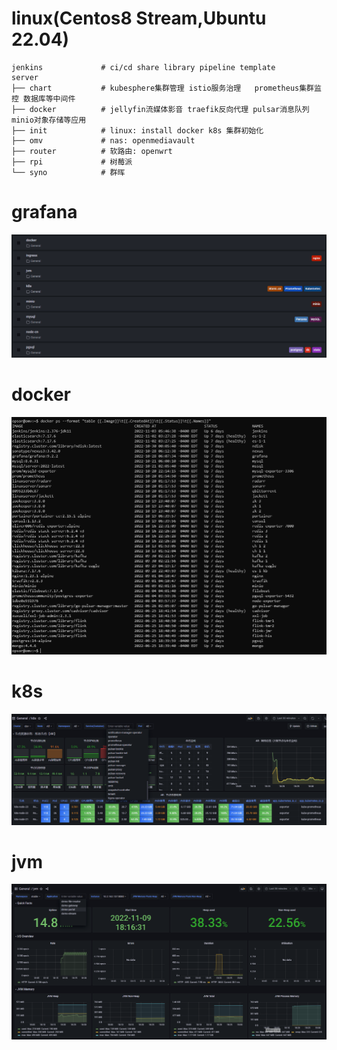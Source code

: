 # linux(Centos8 Stream,Ubuntu 22.04)
```
jenkins             # ci/cd share library pipeline template
server
├── chart           # kubesphere集群管理 istio服务治理   prometheus集群监控 数据库等中间件
├── docker          # jellyfin流媒体影音 traefik反向代理 pulsar消息队列     minio对象存储等应用
├── init            # linux: install docker k8s 集群初始化
├── omv             # nas: openmediavault
├── router          # 软路由: openwrt
├── rpi             # 树莓派
└── syno            # 群晖
```
# grafana
![avatar](./static/grafana-dashboard.png)
# docker
![avatar](./static/docker.png)
# k8s
![avatar](./static/grafana-k8s.png)
# jvm
![avatar](./static/grafana-jvm.png)
